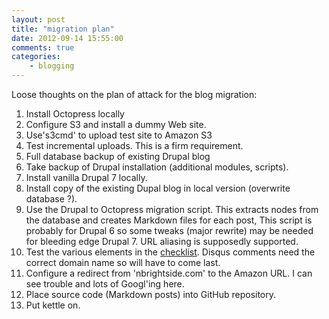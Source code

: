 ```yaml
---
layout: post
title: "migration plan"
date: 2012-09-14 15:55:00
comments: true
categories:
    - blogging
---
```

Loose thoughts on the plan of attack for the blog migration:

1. Install Octopress locally
2. Configure S3 and install a dummy Web site.
3. Use's3cmd' to upload test site to Amazon S3
4. Test incremental uploads. This is a firm requirement.
5. Full database backup of existing Drupal blog
6. Take backup of Drupal installation (additional modules, scripts).
7. Install vanilla Drupal 7 locally.
8. Install copy of the existing Dupal blog in local version (overwrite
database ?).
9. Use the Drupal to Octopress migration script. This extracts nodes
from the database and creates Markdown files for each post, This
script is probably for Drupal 6 so some tweaks (major rewrite) may be
needed for bleeding edge Drupal 7. URL aliasing is supposedly
supported.
10. Test the various elements in the
[checklist](http://www.nbrightside.com/blog/2012/09/14/blog-migration-checklist/). Disqus
comments need the correct domain name so will have to come last.
11. Configure a redirect from 'nbrightside.com' to the Amazon URL. I
can see trouble and lots of Googl'ing here.
12. Place source code (Markdown posts) into GitHub repository.
13. Put kettle on.
